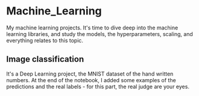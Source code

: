 # Machine_Learning
My machine learning projects. It's time to dive deep into the machine learning libraries,
and study the models, the hyperparameters, scaling, and everything relates to this topic.

## Image classification
It's a Deep Learning project, the MNIST dataset of the hand written numbers. At the end of the notebook, I added some examples
of the predictions and the real labels - for this part, the real judge are your eyes.
